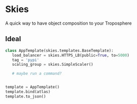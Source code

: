 # Skies

A quick way to have object composition to your Troposphere

## Ideal

```python
class AppTemplate(skies.templates.BaseTemplate):
   load_balancer = skies.HTTPS_LB(public=True, to=5000)
   tag = 'pypi'
   scaling_group = skies.SimpleScaler()

   # maybe run a command?


template = AppTemplate()
template.bind(atlas)
template.to_json()
```

